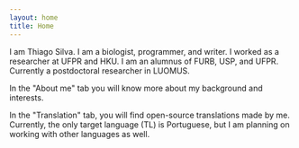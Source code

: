 ```yaml
---
layout: home
title: Home
---
```


I am Thiago Silva. I am a biologist, programmer, and writer. I worked as a researcher at UFPR and HKU. I am an alumnus of FURB, USP, and UFPR. Currently a postdoctoral researcher in LUOMUS.

In the "About me" tab you will know more about my background and interests.

In the "Translation" tab, you will find open-source translations made by me. Currently, the only target language (TL) is Portuguese, but I am planning on working with other languages as well.
